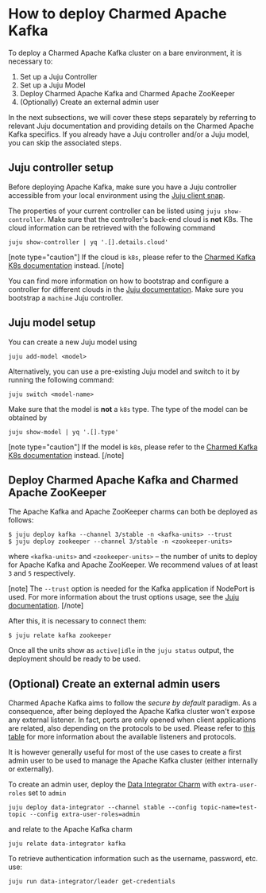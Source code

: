 # How to deploy Charmed Apache Kafka

To deploy a Charmed Apache Kafka cluster on a bare environment, it is necessary to:

1. Set up a Juju Controller
2. Set up a Juju Model
3. Deploy Charmed Apache Kafka and Charmed Apache ZooKeeper
4. (Optionally) Create an external admin user

In the next subsections, we will cover these steps separately by referring to 
relevant Juju documentation and providing details on the Charmed Apache Kafka specifics.
If you already have a Juju controller and/or a Juju model, you can skip the associated steps.

## Juju controller setup

Before deploying Apache Kafka, make sure you have a Juju controller accessible from 
your local environment using the [Juju client snap](https://snapcraft.io/juju). 

The properties of your current controller can be listed using `juju show-controller`. 
Make sure that the controller's back-end cloud is **not** K8s. 
The cloud information can be retrieved with the following command

```commandline
juju show-controller | yq '.[].details.cloud'
```

[note type="caution"]
If the cloud is `k8s`, please refer to the [Charmed Kafka K8s documentation](/t/charmed-kafka-k8s-documentation/10296) instead.
[/note]

You can find more information on how to bootstrap and configure a controller for different 
clouds in the [Juju documentation](https://juju.is/docs/juju/manage-controllers#heading--bootstrap-a-controller). 
Make sure you bootstrap a `machine` Juju controller. 

## Juju model setup

You can create a new Juju model using 

```
juju add-model <model>
```

Alternatively, you can use a pre-existing Juju model and switch to it by running the following command:

```
juju switch <model-name>
```

Make sure that the model is **not** a `k8s` type. The type of the model 
can be obtained by 

```
juju show-model | yq '.[].type'
```

[note type="caution"]
If the model is `k8s`, please refer to the [Charmed Kafka K8s documentation](https://discourse.charmhub.io/t/charmed-kafka-k8s-documentation/10296) instead.
[/note]

## Deploy Charmed Apache Kafka and Charmed Apache ZooKeeper

The Apache Kafka and Apache ZooKeeper charms can both be deployed as follows:

```shell
$ juju deploy kafka --channel 3/stable -n <kafka-units> --trust
$ juju deploy zookeeper --channel 3/stable -n <zookeeper-units>
```

where `<kafka-units>` and `<zookeeper-units>` – the number of units to deploy for Apache Kafka and Apache ZooKeeper. We recommend values of at least `3` and `5` respectively.

[note]
The `--trust` option is needed for the Kafka application if NodePort is used. For more information about the trust options usage, see the [Juju documentation](/t/5476#heading--trust-an-application-with-a-credential). 
[/note]

After this, it is necessary to connect them:

```shell
$ juju relate kafka zookeeper
```

Once all the units show as `active|idle` in the `juju status` output, the deployment 
should be ready to be used. 

## (Optional) Create an external admin users

Charmed Apache Kafka aims to follow the _secure by default_ paradigm. As a consequence, after being deployed the Apache Kafka cluster 
won't expose any external listener. 
In fact, ports are only opened when client applications are related, also 
depending on the protocols to be used. Please refer to [this table](/t/charmed-kafka-documentation-reference-listeners/13264) for 
more information about the available listeners and protocols. 

It is however generally useful for most of the use cases to create a first admin user
to be used to manage the Apache Kafka cluster (either internally or externally). 

To create an admin user, deploy the [Data Integrator Charm](https://charmhub.io/data-integrator) with 
`extra-user-roles` set to `admin`

```shell
juju deploy data-integrator --channel stable --config topic-name=test-topic --config extra-user-roles=admin
```

and relate to the Apache Kafka charm

```shell
juju relate data-integrator kafka
```

To retrieve authentication information such as the username, password, etc. use:

```shell
juju run data-integrator/leader get-credentials
```